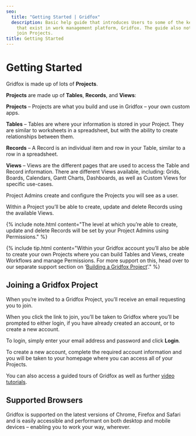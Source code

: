 ```yaml
---
seo:
  title: "Getting Started | Gridfox"
  description: Basic help guide that introduces Users to some of the key concepts
    that exist in work management platform, Gridfox. The guide also notes how to
    join Projects.
title: Getting Started
---
```


# Getting Started

Gridfox is made up of lots of **Projects**.

**Projects** are made up of **Tables**, **Records**, and **Views**:

**Projects** – Projects are what you build and use in Gridfox – your own custom apps.

**Tables** – Tables are where your information is stored in your Project. They are similar to worksheets in a spreadsheet, but with the ability to create relationships between them.

**Records** – A Record is an individual item and row in your Table, similar to a row in a spreadsheet.

**Views** – Views are the different pages that are used to access the Table and Record information. There are different Views available, including: Grids, Boards, Calendars, Gantt Charts, Dashboards, as well as Custom Views for specific use-cases.

Project Admins create and configure the Projects you will see as a user.

Within a Project you’ll be able to create, update and delete Records using the available Views.

{% include note.html content="The level at which you’re able to create, update and delete Records will be set by your Project Admins using Permissions." %}

{% include tip.html content="Within your Gridfox account you’ll also be able to create your own Projects where you can build Tables and Views, create Workflows and manage Permissions. For more support on this, head over to our separate support section on ‘[Building a Gridfox Project](/building-a-project/how-to-use-gridfox)’." %}

## Joining a Gridfox Project

When you’re invited to a Gridfox Project, you’ll receive an email requesting you to join.

When you click the link to join, you’ll be taken to Gridfox where you’ll be prompted to either login, if you have already created an account, or to create a new account.

To login, simply enter your email address and password and click **Login**.

To create a new account, complete the required account information and you will be taken to your homepage where you can access all of your Projects.

You can also access a guided tours of Gridfox as well as further [video tutorials](https://www.youtube.com/channel/UCfLfW80Nf51-BynW2awMINg).

## Supported Browsers

Gridfox is supported on the latest versions of Chrome, Firefox and Safari and is easily accessible and performant on both desktop and mobile devices – enabling you to work your way, wherever.
